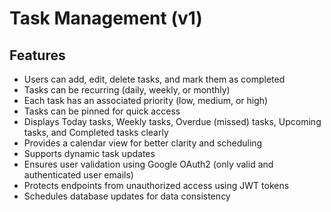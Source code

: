 # Task Management (v1)

## Features

- Users can add, edit, delete tasks, and mark them as completed  
- Tasks can be recurring (daily, weekly, or monthly)  
- Each task has an associated priority (low, medium, or high)  
- Tasks can be pinned for quick access  
- Displays Today tasks, Weekly tasks, Overdue (missed) tasks, Upcoming tasks, and Completed tasks clearly  
- Provides a calendar view for better clarity and scheduling  
- Supports dynamic task updates  
- Ensures user validation using Google OAuth2 (only valid and authenticated user emails)  
- Protects endpoints from unauthorized access using JWT tokens  
- Schedules database updates for data consistency  
